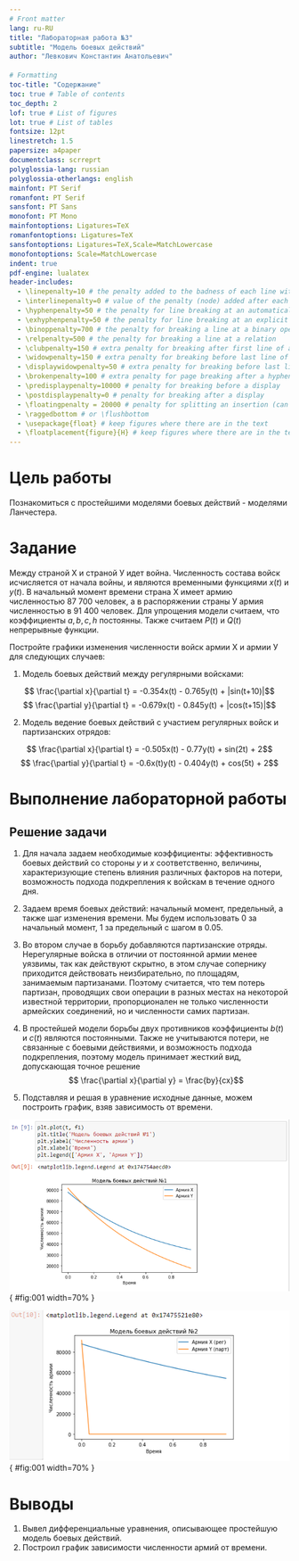 ```yaml
---
# Front matter
lang: ru-RU
title: "Лабораторная работа №3"
subtitle: "Модель боевых действий"
author: "Левкович Константин Анатольевич"

# Formatting
toc-title: "Содержание"
toc: true # Table of contents
toc_depth: 2
lof: true # List of figures
lot: true # List of tables
fontsize: 12pt
linestretch: 1.5
papersize: a4paper
documentclass: scrreprt
polyglossia-lang: russian
polyglossia-otherlangs: english
mainfont: PT Serif
romanfont: PT Serif
sansfont: PT Sans
monofont: PT Mono
mainfontoptions: Ligatures=TeX
romanfontoptions: Ligatures=TeX
sansfontoptions: Ligatures=TeX,Scale=MatchLowercase
monofontoptions: Scale=MatchLowercase
indent: true
pdf-engine: lualatex
header-includes:
  - \linepenalty=10 # the penalty added to the badness of each line within a paragraph (no associated penalty node) Increasing the value makes tex try to have fewer lines in the paragraph.
  - \interlinepenalty=0 # value of the penalty (node) added after each line of a paragraph.
  - \hyphenpenalty=50 # the penalty for line breaking at an automatically inserted hyphen
  - \exhyphenpenalty=50 # the penalty for line breaking at an explicit hyphen
  - \binoppenalty=700 # the penalty for breaking a line at a binary operator
  - \relpenalty=500 # the penalty for breaking a line at a relation
  - \clubpenalty=150 # extra penalty for breaking after first line of a paragraph
  - \widowpenalty=150 # extra penalty for breaking before last line of a paragraph
  - \displaywidowpenalty=50 # extra penalty for breaking before last line before a display math
  - \brokenpenalty=100 # extra penalty for page breaking after a hyphenated line
  - \predisplaypenalty=10000 # penalty for breaking before a display
  - \postdisplaypenalty=0 # penalty for breaking after a display
  - \floatingpenalty = 20000 # penalty for splitting an insertion (can only be split footnote in standard LaTeX)
  - \raggedbottom # or \flushbottom
  - \usepackage{float} # keep figures where there are in the text
  - \floatplacement{figure}{H} # keep figures where there are in the text
---
```


# Цель работы

Познакомиться с простейшими моделями боевых действий - моделями Ланчестера. 

# Задание

Между страной Х и страной У идет война. Численность состава войск исчисляется от начала войны, и являются временными функциями
$x(t)$ и $y(t)$. В начальный момент времени страна Х имеет армию численностью 87 700 человек, а в распоряжении страны У армия численностью в 91 400 человек. Для упрощения модели считаем, что коэффициенты $a,b,c,h$ постоянны. Также считаем $P(t)$ и $Q(t)$ непрерывные функции.

Постройте графики изменения численности войск армии Х и армии У для следующих случаев:


1. Модель боевых действий между регулярными войсками:

$$ \frac{\partial x}{\partial t} = -0.354x(t) - 0.765y(t) + |sin(t+10)|$$
$$ \frac{\partial y}{\partial t} = -0.679x(t) - 0.845y(t) + |cos(t+15)|$$

2. Модель ведение боевых действий с участием регулярных войск и партизанских отрядов:

$$ \frac{\partial x}{\partial t} = -0.505x(t) - 0.77y(t) + sin(2t) + 2$$
$$ \frac{\partial y}{\partial t} = -0.6x(t)y(t) - 0.404y(t) + cos(5t) + 2$$

# Выполнение лабораторной работы

## Решение задачи
1. Для начала задаем необходимые коэффициенты: эффективность боевых действий со стороны $у$ и $х$ соответственно, величины, характеризующие степень влияния различных факторов на потери, возможность подхода подкрепления к войскам в течение одного дня.


2. Задаем время боевых действий: начальный момент, предельный, а также шаг изменения времени. Мы будем использовать 0 за начальный момент, 1 за предельный с шагом в 0.05. 


3. Во втором случае в борьбу добавляются партизанские отряды. Нерегулярные войска в отличии от постоянной армии менее уязвимы, так как действуют скрытно, в этом случае сопернику приходится действовать неизбирательно, по площадям, занимаемым партизанами. Поэтому считается, что тем потерь партизан, проводящих свои операции в разных местах на некоторой известной территории, пропорционален не только численности армейских соединений, но и численности самих партизан.


4. В простейшей модели борьбы двух противников коэффициенты
$b(t)$ и $c(t)$ являются постоянными. Также не учитываются потери, не связанные с боевыми действиями, и возможность подхода подкрепления, поэтому модель принимает жесткий вид, допускающая точное решение $$ \frac{\partial x}{\partial y} = \frac{by}{cx}$$


5. Подставляя и решая в уравнение исходные данные, можем построить график, взяв зависимость от времени.


![Первая модель](image/Первая.png){ #fig:001 width=70% }

![Вторая модель](image/Вторая.png){ #fig:001 width=70% }


# Выводы

  1. Вывел дифференциальные уравнения, описывающее простейшую модель боевых действий.
  2. Построил график зависимости численности армий от времени.

